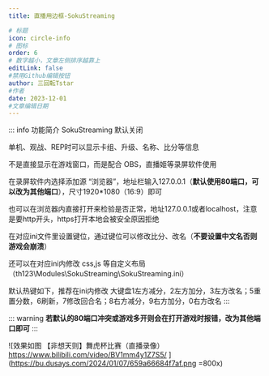 ```yaml
---
title: 直播用边框-SokuStreaming

# 标题
icon: circle-info
# 图标
order: 6
# 数字越小，文章左侧排序越靠上
editLink: false
#禁用Github编辑按钮
author: 三回転Tstar
#作者
date: 2023-12-01
#文章编辑日期
---
```



::: info 功能简介
SokuStreaming 默认关闭

单机、观战、REP时可以显示卡组、升级、名称、比分等信息 

不是直接显示在游戏窗口，而是配合 OBS，直播姬等录屏软件使用

在录屏软件内选择添加源 “浏览器”，地址栏输入127.0.0.1（**默认使用80端口，可以改为其他端口**），尺寸1920*1080（16:9）即可

也可以在浏览器内直接打开来检验是否正常，地址127.0.0.1或者localhost，注意是要http开头，https打开本地会被安全原因拒绝 

在对应ini文件里设置键位，通过键位可以修改比分、改名（**不要设置中文名否则游戏会崩溃**）

还可以在对应ini内修改 css,js 等自定义布局 （th123\Modules\SokuStreaming\SokuStreaming.ini）

默认热键如下，推荐在ini内修改
大键盘1左方减分，2左方加分，3左方改名；5重置分数，6刷新，7修改回合名；8右方减分，9右方加分，0右方改名
::: 

::: warning
**若默认的80端口冲突或游戏多开则会在打开游戏时报错，改为其他端口即可**
:::

![效果如图 【非想天则】舞虎杯比赛（直播录像）https://www.bilibili.com/video/BV1mm4y1Z7S5/ ](https://bu.dusays.com/2024/01/07/659a66684f7af.png =800x)
